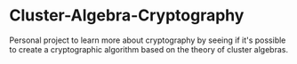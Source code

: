 # Cluster-Algebra-Cryptography
Personal project to learn more about cryptography by seeing if it's possible to create a cryptographic algorithm based on the theory of cluster algebras.
